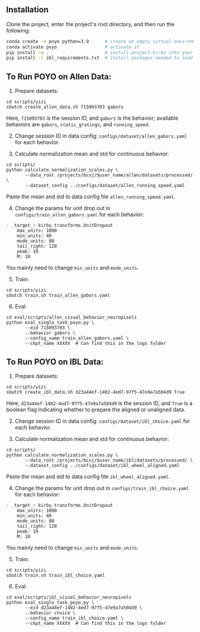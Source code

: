 ## Installation

Clone the project, enter the project's root directory, and then run the following:
```bash
conda create -n poyo python=3.9      # create an empty virtual environment
conda activate poyo                  # activate it
pip install -e .                     # install project-kirby into your path
pip install -r ibl_requirements.txt  # install packages needed to load IBL data
```

## To Run POYO on Allen Data:

1. Prepare datasets:
```
cd scripts/yizi
sbatch create_allen_data.sh 715093703 gabors
```
Here, `715093703` is the session ID, and `gabors` is the behavior; available behaviors are `gabors`, `static_gratings`, and `running_speed`.

2. Change session ID in data config: `configs/dataset/allen_gabors.yaml` for each behavior.

3. Calculate normalization mean and std for continuous behavior:
```
cd scripts/
python calculate_normalization_scales.py \
       --data_root /projects/bcxj/$user_name/allen/datasets/processed/ \
       --dataset_config ../configs/dataset/allen_running_speed.yaml
```
Paste the mean and std to data config file `allen_running_speed.yaml`. 

4. Change the params for unit drop out in `configs/train_allen_gabors.yaml` for each behavior: 
```
- _target_: kirby.transforms.UnitDropout
    max_units: 1000
    min_units: 40
    mode_units: 80
    tail_right: 120
    peak: 10
    M: 10
```
You mainly need to change `min_units` and `mode_units`. 

5. Train:
```
cd scripts/yizi
sbatch train.sh train_allen_gabors.yaml
```

6. Eval:
```
cd eval/scripts/allen_visual_behavior_neuropixels
python eval_single_task_poyo.py \
       --eid 715093703 \
       --behavior gabors \
       --config_name train_allen_gabors.yaml \
       --ckpt_name XXXXX  # Can find this in the logs folder
```


## To Run POYO on IBL Data:

1. Prepare datasets:
```
cd scripts/yizi
sbatch create_ibl_data.sh d23a44ef-1402-4ed7-97f5-47e9a7a504d9 True
```
Here, `d23a44ef-1402-4ed7-97f5-47e9a7a504d9` is the session ID, and `True` is a boolean flag indicating whether to prepare the aligned or unaligned data.

2. Change session ID in data config: `configs/dataset/ibl_choice.yaml` for each behavior.

3. Calculate normalization mean and std for continuous behavior:
```
cd scripts/
python calculate_normalization_scales.py \
       --data_root /projects/bcxj/$user_name/ibl/datasets/processed/ \
       --dataset_config ../configs/dataset/ibl_wheel_aligned.yaml
```
Paste the mean and std to data config file `ibl_wheel_aligned.yaml`. 

4. Change the params for unit drop out in `configs/train_ibl_choice.yaml` for each behavior: 
```
- _target_: kirby.transforms.UnitDropout
    max_units: 1000
    min_units: 40
    mode_units: 80
    tail_right: 120
    peak: 10
    M: 10
```
You mainly need to change `min_units` and `mode_units`. 

5. Train:
```
cd scripts/yizi
sbatch train.sh train_ibl_choice.yaml
```

6. Eval:
```
cd eval/scripts/ibl_visual_behavior_neuropixels
python eval_single_task_poyo.py \
       --eid d23a44ef-1402-4ed7-97f5-47e9a7a504d9 \
       --behavior choice \
       --config_name train_ibl_choice.yaml \
       --ckpt_name XXXXX  # Can find this in the logs folder
```

